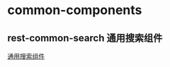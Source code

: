 # common-components

## rest-common-search 通用搜索组件  
<a href="./rest-common-search/doc/ReadMe.md">通用搜索组件 </a>
